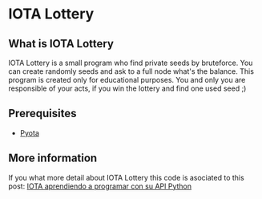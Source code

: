 # IOTA Lottery

## What is IOTA Lottery
IOTA Lottery is a small program who find private seeds by bruteforce.
You can create randomly seeds and ask to a full node what's the balance.
This program is created only for educational purposes.
You and only you are responsible of your acts, if you win the lottery 
and find one used seed ;)

## Prerequisites
* [Pyota](https://github.com/iotaledger/iota.lib.py)

## More information
If you what more detail about IOTA Lottery this code is asociated to 
this post: [IOTA aprendiendo a programar con su API Python]()
